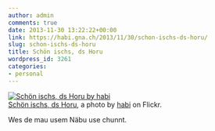 ```yaml
---
author: admin
comments: true
date: 2013-11-30 13:22:22+00:00
link: https://habi.gna.ch/2013/11/30/schon-ischs-ds-horu/
slug: schon-ischs-ds-horu
title: Schön ischs, ds Horu
wordpress_id: 3261
categories:
- personal
---
```


[![Schön ischs, ds Horu by habi](http://farm8.staticflickr.com/7418/11132423906_58b9c2e771.jpg)](https://www.flickr.com/photos/habi/11132423906/)  
[Schön ischs, ds Horu](https://www.flickr.com/photos/habi/11132423906/), a photo by [habi](https://www.flickr.com/photos/habi/) on Flickr.

Wes de mau usem Näbu use chunnt.
